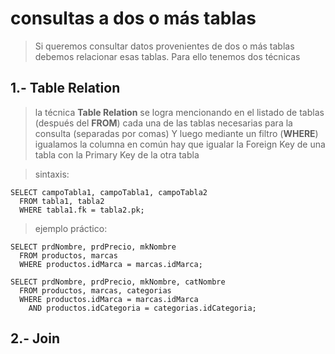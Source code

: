 # consultas a dos o más tablas

> Si queremos consultar datos provenientes de dos o más tablas debemos relacionar esas tablas.
> Para ello tenemos dos técnicas

## 1.- Table Relation

> la técnica **Table Relation** se logra mencionando en el listado de tablas (después del **FROM**) cada una de las tablas necesarias para la consulta (separadas por comas)
> Y luego mediante un filtro (**WHERE**) 
> igualamos la columna en común
> hay que igualar la Foreign Key de una tabla con la Primary Key de la otra tabla

> sintaxis:

    SELECT campoTabla1, campoTabla1, campoTabla2  
      FROM tabla1, tabla2  
      WHERE tabla1.fk = tabla2.pk;  

> ejemplo práctico: 

    SELECT prdNombre, prdPrecio, mkNombre  
      FROM productos, marcas  
      WHERE productos.idMarca = marcas.idMarca;  

    SELECT prdNombre, prdPrecio, mkNombre, catNombre  
      FROM productos, marcas, categorias    
      WHERE productos.idMarca = marcas.idMarca  
        AND productos.idCategoria = categorias.idCategoria;  


## 2.- Join 

